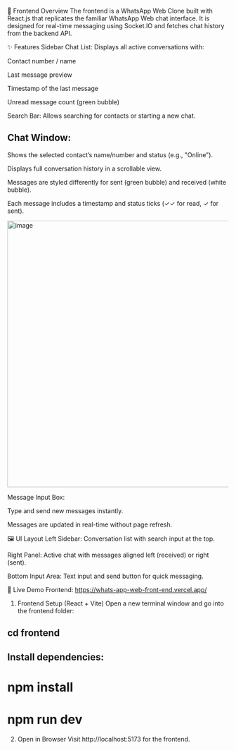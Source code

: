 📌 Frontend Overview
The frontend is a WhatsApp Web Clone built with React.js that replicates the familiar WhatsApp Web chat interface.
It is designed for real-time messaging using Socket.IO and fetches chat history from the backend API.

✨ Features
Sidebar Chat List: Displays all active conversations with:

Contact number / name

Last message preview

Timestamp of the last message

Unread message count (green bubble)

Search Bar: Allows searching for contacts or starting a new chat.

## Chat Window:

Shows the selected contact’s name/number and status (e.g., "Online").

Displays full conversation history in a scrollable view.

Messages are styled differently for sent (green bubble) and received (white bubble).

Each message includes a timestamp and status ticks (✓✓ for read, ✓ for sent).

<img width="1366" height="605" alt="image" src="https://github.com/user-attachments/assets/61592973-0635-4c65-9254-0b47eff7a979" />

Message Input Box:

Type and send new messages instantly.

Messages are updated in real-time without page refresh.

🖼 UI Layout
Left Sidebar: Conversation list with search input at the top.

Right Panel: Active chat with messages aligned left (received) or right (sent).

Bottom Input Area: Text input and send button for quick messaging.

📌 Live Demo
Frontend: https://whats-app-web-front-end.vercel.app/


1. Frontend Setup (React + Vite)
Open a new terminal window and go into the frontend folder:

## cd frontend
## Install dependencies:
# npm install
# npm run dev

2. Open in Browser
Visit http://localhost:5173 for the frontend.


